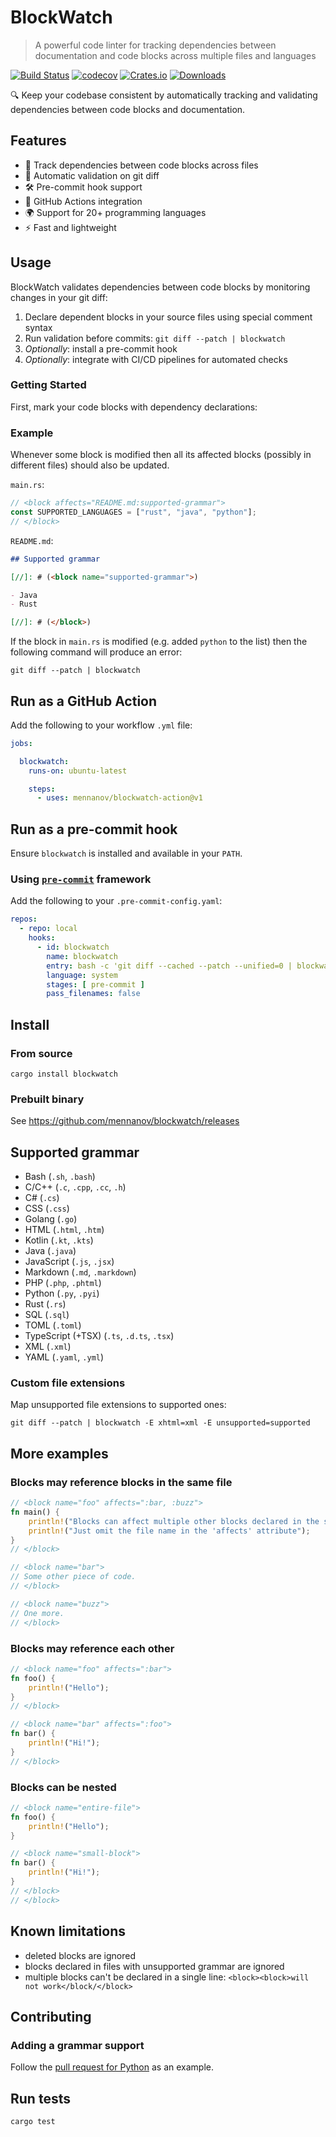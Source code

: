 # BlockWatch

> A powerful code linter for tracking dependencies between documentation and code blocks across multiple files and
> languages

[![Build Status](https://github.com/mennanov/blockwatch/actions/workflows/rust.yml/badge.svg)](https://github.com/mennanov/blockwatch/actions)
[![codecov](https://codecov.io/gh/mennanov/blockwatch/graph/badge.svg?token=LwUfGTZ551)](https://codecov.io/gh/mennanov/blockwatch)
[![Crates.io](https://img.shields.io/crates/v/blockwatch)](https://crates.io/crates/blockwatch)
[![Downloads](https://img.shields.io/crates/d/blockwatch)](https://crates.io/crates/blockwatch)

🔍 Keep your codebase consistent by automatically tracking and validating dependencies between code blocks and
documentation.

## Features

- 📝 Track dependencies between code blocks across files
- 🔄 Automatic validation on git diff
- 🛠️ Pre-commit hook support
- 🚀 GitHub Actions integration
- 🌍 Support for 20+ programming languages
- ⚡ Fast and lightweight

## Usage

BlockWatch validates dependencies between code blocks by monitoring changes in your git diff:

1. Declare dependent blocks in your source files using special comment syntax
2. Run validation before commits: `git diff --patch | blockwatch`
3. _Optionally_: install a pre-commit hook
4. _Optionally_: integrate with CI/CD pipelines for automated checks

### Getting Started

First, mark your code blocks with dependency declarations:

### Example

Whenever some block is modified then all its affected blocks (possibly in different files) should also be updated.

`main.rs`:

```rust
// <block affects="README.md:supported-grammar">
const SUPPORTED_LANGUAGES = ["rust", "java", "python"];
// </block>
```

`README.md`:

```markdown
## Supported grammar

[//]: # (<block name="supported-grammar">)

- Java
- Rust

[//]: # (</block>)

```

If the block in `main.rs` is modified (e.g. added `python` to the list) then the following command will produce an
error:

```shell
git diff --patch | blockwatch
```

## Run as a GitHub Action

Add the following to your workflow `.yml` file:

```yaml
jobs:

  blockwatch:
    runs-on: ubuntu-latest

    steps:
      - uses: mennanov/blockwatch-action@v1
```

## Run as a pre-commit hook

Ensure `blockwatch` is installed and available in your `PATH`.

### Using [`pre-commit`](https://pre-commit.com/) framework

Add the following to your `.pre-commit-config.yaml`:

```yaml
repos:
  - repo: local
    hooks:
      - id: blockwatch
        name: blockwatch
        entry: bash -c 'git diff --cached --patch --unified=0 | blockwatch'
        language: system
        stages: [ pre-commit ]
        pass_filenames: false
```

## Install

### From source

```shell
cargo install blockwatch
```

### Prebuilt binary

See https://github.com/mennanov/blockwatch/releases

## Supported grammar

[//]: # (<block name="supported-grammar">)

- Bash (`.sh`, `.bash`)
- C/C++ (`.c`, `.cpp`, `.cc`, `.h`)
- C# (`.cs`)
- CSS (`.css`)
- Golang (`.go`)
- HTML (`.html`, `.htm`)
- Kotlin (`.kt`, `.kts`)
- Java (`.java`)
- JavaScript (`.js`, `.jsx`)
- Markdown (`.md`, `.markdown`)
- PHP (`.php`, `.phtml`)
- Python (`.py`, `.pyi`)
- Rust (`.rs`)
- SQL (`.sql`)
- TOML (`.toml`)
- TypeScript (+TSX) (`.ts`, `.d.ts`, `.tsx`)
- XML (`.xml`)
- YAML (`.yaml`, `.yml`)

[//]: # (</block>)

### Custom file extensions

Map unsupported file extensions to supported ones:

```shell
git diff --patch | blockwatch -E xhtml=xml -E unsupported=supported
```

## More examples

### Blocks may reference blocks in the same file

```rust
// <block name="foo" affects=":bar, :buzz">
fn main() {
    println!("Blocks can affect multiple other blocks declared in the same file");
    println!("Just omit the file name in the 'affects' attribute");
}
// </block>

// <block name="bar">
// Some other piece of code.
// </block>

// <block name="buzz">
// One more.
// </block>
```

### Blocks may reference each other

```rust
// <block name="foo" affects=":bar">
fn foo() {
    println!("Hello");
}
// </block>

// <block name="bar" affects=":foo">
fn bar() {
    println!("Hi!");
}
// </block>
```

### Blocks can be nested

```rust
// <block name="entire-file">
fn foo() {
    println!("Hello");
}

// <block name="small-block">
fn bar() {
    println!("Hi!");
}
// </block>
// </block>
```

## Known limitations

- deleted blocks are ignored
- blocks declared in files with unsupported grammar are ignored
- multiple blocks can't be declared in a single line: `<block><block>will not work</block/</block>`

## Contributing

### Adding a grammar support

Follow the [pull request for Python](https://github.com/mennanov/blockwatch/pull/2) as an example.

## Run tests

```shell
cargo test
```